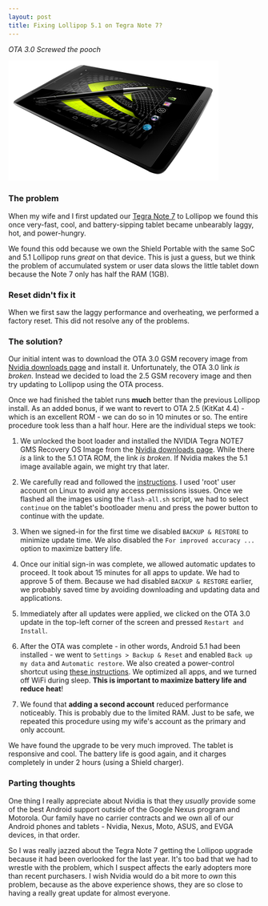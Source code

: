 ```yaml
---
layout: post
title: Fixing Lollipop 5.1 on Tegra Note 7?
---
```

*OTA 3.0 Screwed the pooch*

![Tegra Note 7 and stylus pimp for the camera](/images/NVIDIA-Tegra-Note-7-420x240.png)

### The problem
When my wife and I first updated our [Tegra Note 7](http://www.nvidia.com/object/evga-tegra-note-tablet.html) to Lollipop we found this once very-fast, cool, and battery-sipping tablet became unbearably laggy, hot, and power-hungry.

We found this odd because we own the Shield Portable with the same SoC and 5.1 Lollipop runs *great* on that device.  This is just a guess, but we think the problem of accumulated system or user data slows the little tablet down because the Note 7 only has half the RAM (1GB).

### Reset didn't fix it
When we first saw the laggy performance and overheating, we performed a factory reset. This did not resolve any of the problems.

### The solution?
Our initial intent was to download the OTA 3.0 GSM recovery image from [Nvidia downloads page](https://developer.nvidia.com/gameworksdownload) and install it. Unfortunately, the OTA 3.0 link *is broken*.  Instead we decided to load the 2.5 GSM recovery image and then try updating to Lollipop using the OTA process.

Once we had finished the tablet runs **much** better than the previous Lollipop install.  As an added bonus, if we want to revert to OTA 2.5 (KitKat 4.4) - which is an excellent ROM - we can do so in 10 minutes or so. The entire procedure took less than a half hour.  Here are the individual steps we took:

1. We unlocked the boot loader and installed the NVIDIA Tegra NOTE7 GMS Recovery OS Image from the [Nvidia downloads page](https://developer.nvidia.com/gameworksdownload). While there *is* a link to the 5.1 OTA ROM, the link *is broken*.  If Nvidia makes the 5.1 image available again, we might try that later.

2. We carefully read and followed the [instructions](https://developer.nvidia.com/sites/default/files/akamai/mobile/docs/HowTo-Flash-TN7-Recovery-Image.txt).  I used 'root' user account on Linux to avoid any access permissions issues.  Once we flashed all the images using the `flash-all.sh` script, we had to select `continue` on the tablet's bootloader menu and press the power button to continue with the update.

3. When we signed-in for the first time we disabled `BACKUP & RESTORE` to minimize update time.  We also disabled the `For improved accuracy ...` option to maximize battery life.

4. Once our initial sign-in was complete, we allowed automatic updates to proceed. It took about 15 minutes for all apps to update. We had to approve 5 of them. Because we had disabled `BACKUP & RESTORE` earlier, we probably saved time by avoiding downloading and updating data and applications.

5. Immediately after all updates were applied, we clicked on the OTA 3.0 update in the top-left corner of the screen and pressed `Restart and Install`.

6. After the OTA was complete - in other words, Android 5.1 had been installed - we went to `Settings > Backup & Reset` and enabled `Back up my data` and `Automatic restore`.  We also created a power-control shortcut using [these instructions](http://forum.xda-developers.com/nvidia-tegra-note-7/general/attention-how-to-to-power-control-menu-t3164381). We optimized all apps, and we turned off WiFi during sleep. **This is important to maximize battery life and reduce heat**! 

7. We found that **adding a second account** reduced performance noticeably.  This is probably due to the limited RAM.  Just to be safe, we repeated this procedure using my wife's account as the primary and only account.

We have found the upgrade to be very much improved.  The tablet is responsive and cool. The battery life is good again, and it charges completely in under 2 hours (using a Shield charger).

### Parting thoughts

One thing I really appreciate about Nvidia is that they *usually* provide some of the best Android support outside of the Google Nexus program and Motorola. Our family have no carrier contracts and we own all of our Android phones and tablets - Nvidia, Nexus, Moto, ASUS, and EVGA devices, in that order.

So I was really jazzed about the Tegra Note 7 getting the Lollipop upgrade because it had been overlooked for the last year. It's too bad that we had to wrestle with the problem, which I suspect affects the early adopters more than recent purchasers.  I wish Nvidia would do a bit more to *own* this problem, because as the above experience shows, they are so close to having a really great update for almost everyone.



